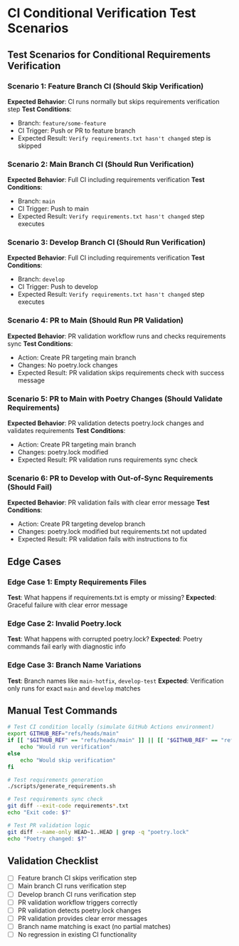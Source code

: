 # CI Conditional Verification Test Scenarios

## Test Scenarios for Conditional Requirements Verification

### Scenario 1: Feature Branch CI (Should Skip Verification)

**Expected Behavior**: CI runs normally but skips requirements verification step
**Test Conditions**:

- Branch: `feature/some-feature`
- CI Trigger: Push or PR to feature branch
- Expected Result: `Verify requirements.txt hasn't changed` step is skipped

### Scenario 2: Main Branch CI (Should Run Verification)

**Expected Behavior**: Full CI including requirements verification
**Test Conditions**:

- Branch: `main`
- CI Trigger: Push to main
- Expected Result: `Verify requirements.txt hasn't changed` step executes

### Scenario 3: Develop Branch CI (Should Run Verification)

**Expected Behavior**: Full CI including requirements verification
**Test Conditions**:

- Branch: `develop`
- CI Trigger: Push to develop
- Expected Result: `Verify requirements.txt hasn't changed` step executes

### Scenario 4: PR to Main (Should Run PR Validation)

**Expected Behavior**: PR validation workflow runs and checks requirements sync
**Test Conditions**:

- Action: Create PR targeting main branch
- Changes: No poetry.lock changes
- Expected Result: PR validation skips requirements check with success message

### Scenario 5: PR to Main with Poetry Changes (Should Validate Requirements)

**Expected Behavior**: PR validation detects poetry.lock changes and validates requirements
**Test Conditions**:

- Action: Create PR targeting main branch
- Changes: poetry.lock modified
- Expected Result: PR validation runs requirements sync check

### Scenario 6: PR to Develop with Out-of-Sync Requirements (Should Fail)

**Expected Behavior**: PR validation fails with clear error message
**Test Conditions**:

- Action: Create PR targeting develop branch
- Changes: poetry.lock modified but requirements.txt not updated
- Expected Result: PR validation fails with instructions to fix

## Edge Cases

### Edge Case 1: Empty Requirements Files

**Test**: What happens if requirements.txt is empty or missing?
**Expected**: Graceful failure with clear error message

### Edge Case 2: Invalid Poetry.lock

**Test**: What happens with corrupted poetry.lock?
**Expected**: Poetry commands fail early with diagnostic info

### Edge Case 3: Branch Name Variations

**Test**: Branch names like `main-hotfix`, `develop-test`
**Expected**: Verification only runs for exact `main` and `develop` matches

## Manual Test Commands

```bash
# Test CI condition locally (simulate GitHub Actions environment)
export GITHUB_REF="refs/heads/main"
if [[ "$GITHUB_REF" == "refs/heads/main" ]] || [[ "$GITHUB_REF" == "refs/heads/develop" ]]; then
    echo "Would run verification"
else
    echo "Would skip verification"
fi

# Test requirements generation
./scripts/generate_requirements.sh

# Test requirements sync check
git diff --exit-code requirements*.txt
echo "Exit code: $?"

# Test PR validation logic
git diff --name-only HEAD~1..HEAD | grep -q "poetry.lock"
echo "Poetry changed: $?"
```

## Validation Checklist

- [ ] Feature branch CI skips verification step
- [ ] Main branch CI runs verification step
- [ ] Develop branch CI runs verification step
- [ ] PR validation workflow triggers correctly
- [ ] PR validation detects poetry.lock changes
- [ ] PR validation provides clear error messages
- [ ] Branch name matching is exact (no partial matches)
- [ ] No regression in existing CI functionality
